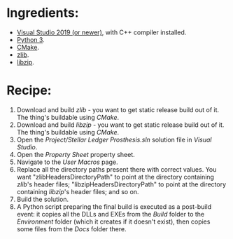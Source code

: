 # Ingredients:

- [Visual Studio 2019 (or newer)](https://visualstudio.microsoft.com/), with C++ compiler installed.
- [Python 3](https://www.python.org/).
- [CMake](https://cmake.org/).
- [zlib](https://zlib.net/).
- [libzip](https://libzip.org/).

# Recipe:

1. Download and build *zlib* - you want to get static release build out of it. The thing's buildable using *CMake*.
2. Download and build *libzip* - you want to get static release build out of it. The thing's buildable using *CMake*.
3. Open the *Project/Stellar Ledger Prosthesis.sln* solution file in *Visual Studio*.
4. Open the *Property Sheet* property sheet.
5. Navigate to the *User Macros* page.
6. Replace all the directory paths present there with correct values. You want "zlibHeadersDirectoryPath" to point at the directory containing *zlib*'s header files; "libzipHeadersDirectoryPath" to point at the directory containing *libzip*'s header files; and so on.
7. Build the solution.
8. A Python script preparing the final build is executed as a post-build event: it copies all the DLLs and EXEs from the *Build* folder to the *Environment* folder (which it creates if it doesn't exist), then copies some files from the *Docs* folder there.